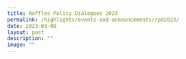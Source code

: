 ```yaml
---
title: Raffles Policy Dialogues 2023
permalink: /highlights/events-and-announcements/rpd2023/
date: 2023-03-08
layout: post
description: ""
image: ""
---
```

